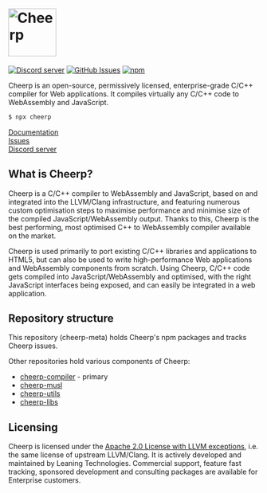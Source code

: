 <h1><img src="assets/logotype.svg" alt="Cheerp" height="96"></h1>

[![Discord server](https://img.shields.io/discord/988743885121548329?color=%237289DA&logo=discord&logoColor=ffffff)](https://discord.leaningtech.com)
[![GitHub Issues](https://img.shields.io/github/issues/leaningtech/cheerp-meta.svg)](https://github.com/leaningtech/cheerp-meta/issues)
[![npm](https://img.shields.io/npm/v/cheerp)](https://npm.im/cheerp)

Cheerp is an open-source, permissively licensed, enterprise-grade C/C++ compiler for Web applications. It compiles virtually any C/C++ code to WebAssembly and JavaScript.

```bash
$ npx cheerp
```

[Documentation](https://labs.leaningtech.com/cheerp)  
[Issues](https://github.com/leaningtech/cheerp-meta/issues)  
[Discord server](https://discord.leaningtech.com)  

## What is Cheerp?

Cheerp is a C/C++ compiler to WebAssembly and JavaScript, based on and integrated into the LLVM/Clang infrastructure, and featuring numerous custom optimisation steps to maximise performance and minimise size of the compiled JavaScript/WebAssembly output. Thanks to this, Cheerp is the best performing, most optimised C++ to WebAssembly compiler available on the market.

Cheerp is used primarily to port existing C/C++ libraries and applications to HTML5, but can also be used to write high-performance Web applications and WebAssembly components from scratch. Using Cheerp, C/C++ code gets compiled into JavaScript/WebAssembly and optimised, with the right JavaScript interfaces being exposed, and can easily be integrated in a web application.

## Repository structure

This repository (cheerp-meta) holds Cheerp's npm packages and tracks Cheerp issues. 

Other repositories hold various components of Cheerp:

- [cheerp-compiler](https://github.com/leaningtech/cheerp-compiler) - primary
- [cheerp-musl](https://github.com/leaningtech/cheerp-musl)
- [cheerp-utils](https://github.com/leaningtech/cheerp-utils)
- [cheerp-libs](https://github.com/leaningtech/cheerp-libs)

## Licensing

Cheerp is licensed under the [Apache 2.0 License with LLVM exceptions](/LICENSE), i.e. the same license of upstream LLVM/Clang. It is actively developed and maintained by Leaning Technologies. Commercial support, feature fast tracking, sponsored development and consulting packages are available for Enterprise customers.
